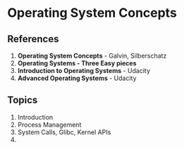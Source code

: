 # Operating System Concepts

## References

1. **Operating System Concepts** - Galvin, Silberschatz
2. **Operating Systems - Three Easy pieces** 
3. **Introduction to Operating Systems** - Udacity
4. **Advanced Operating Systems** - Udacity

##  Topics

1. Introduction
2. Process Management
3. System Calls, Glibc, Kernel APIs
4. 
